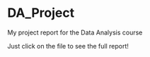 # DA_Project
My project report for the Data Analysis course

Just click on the file to see the full report!
